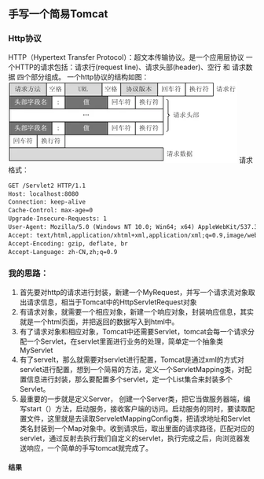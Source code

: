 ## 手写一个简易Tomcat
### Http协议
  HTTP（Hypertext Transfer Protocol）：超文本传输协议。是一个应用层协议
  一个HTTP的请求包括：请求行(request line)、请求头部(header)、空行 和 请求数据 四个部分组成。
 一个http协议的结构如图：
 ![](https://github.com/qiujunlin/MyTomcat/blob/master/src/main/resources/http%E8%AF%B7%E6%B1%82%E5%A4%B4.webp)
 请求格式：
  
  ```html
GET /Servlet2 HTTP/1.1
Host: localhost:8080
Connection: keep-alive
Cache-Control: max-age=0
Upgrade-Insecure-Requests: 1
User-Agent: Mozilla/5.0 (Windows NT 10.0; Win64; x64) AppleWebKit/537.36 (KHTML, like Gecko) Chrome/75.0.3770.100 Safari/537.36
Accept: text/html,application/xhtml+xml,application/xml;q=0.9,image/webp,image/apng,*/*;q=0.8,application/signed-exchange;v=b3
Accept-Encoding: gzip, deflate, br
Accept-Language: zh-CN,zh;q=0.9
```

### 我的思路：
1. 首先要对http的请求进行封装，新建一个MyRequest，并写一个请求流对象取出请求信息，相当于Tomcat中的HttpServletRequest对象
2. 有请求对象，就需要一个相应对象，新建一个响应对象，封装响应信息，其实就是一个html页面，并把返回的数据写入到html中。
3. 有了请求对象和相应对象，Tomcat中还需要Servlet，tomcat会每一个请求分配一个Servlet，在servlet里面进行业务的处理，简单定一个抽象类MyServlet
4. 有了servelt，那么就需要对servlet进行配置，Tomcat是通过xml的方式对servlet进行配置，想到一个简易的方法，定义一个ServletMapping类，对配置信息进行封装，那么要配置多个servlet，定一个List集合来封装多个Servlet。
5. 最重要的一步就是定义Server， 创建一个Server类，把它当做服务器端，编写start（）方法，启动服务，接收客户端的访问。启动服务的同时，要读取配置文件，这里就是去读取ServeletMappingConfig类，把请求地址和Servlet类名封装到一个Map对象中。收到请求后，取出里面的请求路径，匹配对应的servlet，通过反射去执行我们自定义的servlet，执行完成之后，向浏览器发送响应，一个简单的手写tomcat就完成了。


#### 结果






